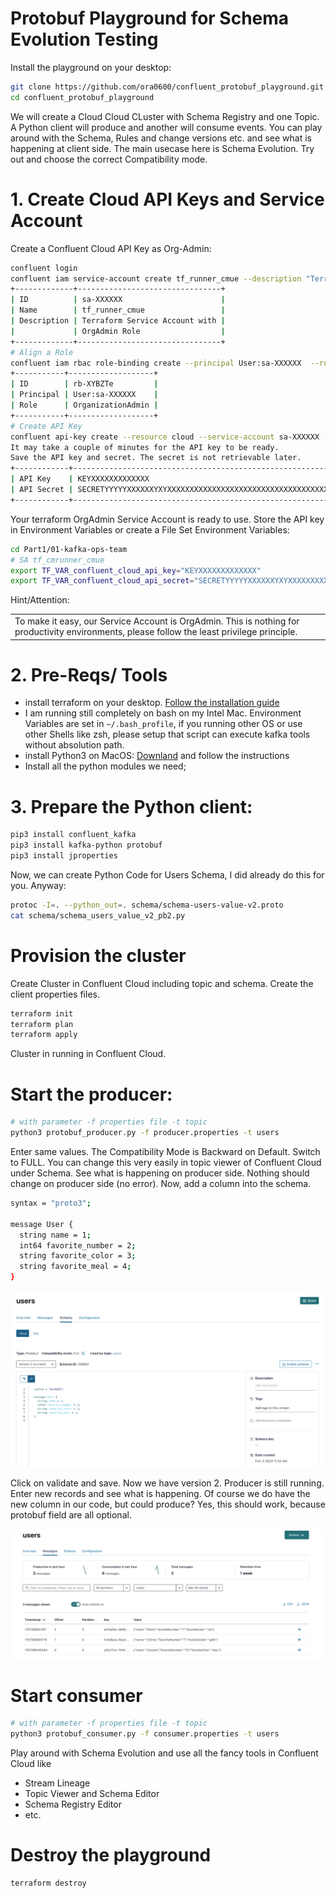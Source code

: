 # Protobuf Playground for Schema Evolution Testing

Install the playground on your desktop:

```bash
git clone https://github.com/ora0600/confluent_protobuf_playground.git
cd confluent_protobuf_playground
```


We will create a Cloud Cloud CLuster with Schema Registry and one Topic.
A Python client will produce and another will consume events. You can play around with the Schema, Rules and change versions etc. and see what is happening at client side. The main usecase here is Schema Evolution. Try out and choose the correct Compatibility mode.

# 1. Create Cloud API Keys and Service Account 

Create a Confluent Cloud API Key as Org-Admin:
```bash
confluent login
confluent iam service-account create tf_runner_cmue --description "Terraform Service Account with OrgAdmin Role"
+-------------+--------------------------------+
| ID          | sa-XXXXXX                      |
| Name        | tf_runner_cmue                 |
| Description | Terraform Service Account with |
|             | OrgAdmin Role                  |
+-------------+--------------------------------+
# Align a Role
confluent iam rbac role-binding create --principal User:sa-XXXXXX  --role OrganizationAdmin
+-----------+-------------------+
| ID        | rb-XYBZTe         |
| Principal | User:sa-XXXXXX    |
| Role      | OrganizationAdmin |
+-----------+-------------------+
# Create API Key
confluent api-key create --resource cloud --service-account sa-XXXXXX --description "API Key for tf_runner_cmue OrgAdmin"
It may take a couple of minutes for the API key to be ready.
Save the API key and secret. The secret is not retrievable later.
+------------+------------------------------------------------------------------+
| API Key    | KEYXXXXXXXXXXXXX                                                 |
| API Secret | SECRETYYYYYXXXXXXYXYXXXXXXXXXXXXXXXXXXXXXXXXXXXXXXXXXXXXXXXXXXXX |
+------------+------------------------------------------------------------------+
```
Your terraform OrgAdmin Service Account is ready to use. Store the API key in Environment Variables or create a File
Set Environment Variables:

```bash
cd Part1/01-kafka-ops-team
# SA tf_cmrunner_cmue
export TF_VAR_confluent_cloud_api_key="KEYXXXXXXXXXXXXX"
export TF_VAR_confluent_cloud_api_secret="SECRETYYYYYXXXXXXYXYXXXXXXXXXXXXXXXXXXXXXXXXXXXXXXXXXXXXXXXXXXXX"
``` 

Hint/Attention:
<table><tr><td>To make it easy, our Service Account is OrgAdmin. This is nothing for productivity environments, please follow the least privilege principle.</td></tr></table>


# 2. Pre-Reqs/ Tools

* install terraform on your desktop. [Follow the installation guide](https://developer.hashicorp.com/terraform/tutorials/aws-get-started/install-cli)
* I am running still completely on bash on my Intel Mac. Environment Variables are set in `~/.bash_profile`, if you running other OS or use other Shells like zsh, please setup that script can execute kafka tools without absolution path.
* install Python3 on MacOS: [Downland](https://www.python.org/downloads/macos/) and follow the instructions
* Install all the python modules we need;

# 3. Prepare the Python client:

```bash
pip3 install confluent_kafka
pip3 install kafka-python protobuf
pip3 install jproperties
```

Now, we can create Python Code for Users Schema, I did already do this for you. Anyway:

```bash
protoc -I=. --python_out=. schema/schema-users-value-v2.proto 
cat schema/schema_users_value_v2_pb2.py
```

# Provision the cluster

Create Cluster in Confluent Cloud including topic and schema. Create the client properties files.

```bash
terraform init
terraform plan
terraform apply
```

Cluster in running in Confluent Cloud.

# Start the producer:

```bash 
# with parameter -f properties file -t topic
python3 protobuf_producer.py -f producer.properties -t users
```

Enter same values. 
The Compatibility Mode is Backward on Default. Switch to FULL. You can change this very easily in topic viewer of Confluent Cloud under Schema. 
See what is happening on producer side.
Nothing should change on producer side (no error). Now, add a column into the schema.

```bash
syntax = "proto3";

message User {
  string name = 1;
  int64 favorite_number = 2;
  string favorite_color = 3;
  string favorite_meal = 4;
}
```

![alt terminals](img/topicviewer_schema.png)

Click on validate and save. Now we have version 2. Producer is still running. Enter new records and see what is happening. 
Of course we do have the new column in our code, but could produce?
Yes, this should work, because protobuf field are all optional.

![alt terminals](img/topicviewer_messages.png)

# Start consumer

```bash 
# with parameter -f properties file -t topic
python3 protobuf_consumer.py -f consumer.properties -t users
```

Play around with Schema Evolution and use all the fancy tools in Confluent Cloud like
* Stream Lineage
* Topic Viewer and Schema Editor
* Schema Registry Editor
* etc.


# Destroy the playground

```bash
terraform destroy
```



